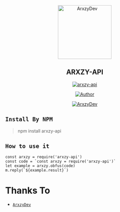 <div align="center">
<img src="https://telegra.ph/file/6af28d3c13b33ecc2ec14.jpg" alt="ArxzyDev" width="170" />

## ARXZY-API

</div>

<p align="center">
<a href="##"><img title="arxzy-api" src="https://img.shields.io/static/v1?label=package&message=arxzy-api&color=blue"></a>
</p>
<p align="center">
  <a href="https://github.com/AdrianTzy"><img title="Author" src="https://img.shields.io/badge/Author-ArxzyDev-red.svg?style=for-the-badge&logo=github" /></a>
</p>
<p align="center">
<a href="#"><img title="ArxzyDev" src="https://img.shields.io/static/v1?label=For All Scapers&message=Arxzy-API&color=pink"></a>
</p>

## ``` Install By NPM ```
> npm install arxzy-api


## ```How to use it```
```
const arxzy = require('arxzy-api')
const code = `const arxzy = require('arxzy-api')`
let example = arxzy.obfus(code)
m.reply(`${example.result}`)
```

  # Thanks To
* [`ArxzyDev`](https://github.com/AdrianTzy)
